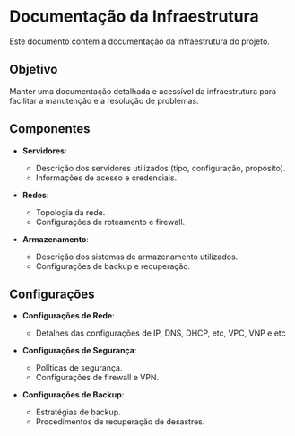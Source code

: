 # Documentação da Infraestrutura

Este documento contém a documentação da infraestrutura do projeto.

## Objetivo

Manter uma documentação detalhada e acessível da infraestrutura para facilitar a manutenção e a resolução de problemas.

## Componentes

- **Servidores**:
    - Descrição dos servidores utilizados (tipo, configuração, propósito).
    - Informações de acesso e credenciais.

- **Redes**:
    - Topologia da rede.
    - Configurações de roteamento e firewall.

- **Armazenamento**:
    - Descrição dos sistemas de armazenamento utilizados.
    - Configurações de backup e recuperação.

## Configurações

- **Configurações de Rede**:
    - Detalhes das configurações de IP, DNS, DHCP, etc, VPC, VNP e etc

- **Configurações de Segurança**:
    - Políticas de segurança.
    - Configurações de firewall e VPN.

- **Configurações de Backup**:
    - Estratégias de backup.
    - Procedimentos de recuperação de desastres.